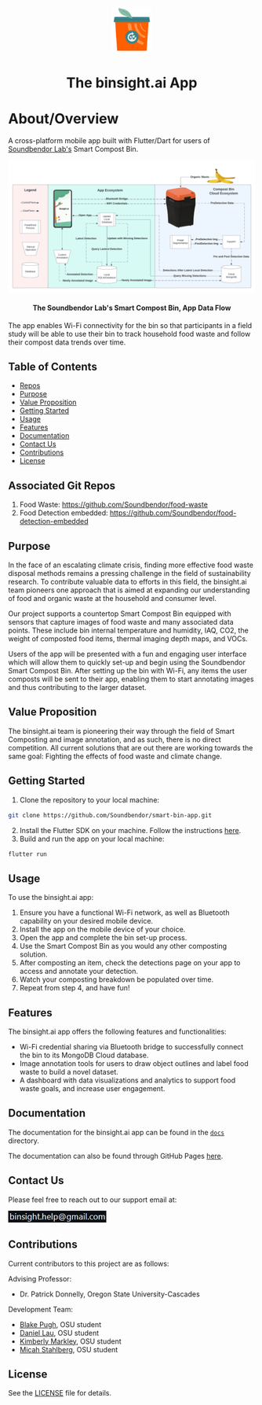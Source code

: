 <p align="center">
  <img src="./assets/images/bin.png" width="80"/>
  <h1 align="center">The binsight.ai App</h1>
</p>

# About/Overview

A cross-platform mobile app built with Flutter/Dart for users of [Soundbendor Lab's](https://www.soundbendor.org) Smart Compost Bin. 

<p align="center">
  <img src="./assets/images/full_app_chart.png" width="750"/>
  <h4 align="center">The Soundbendor Lab's Smart Compost Bin, App Data Flow</h4>
</p>

The app enables Wi-Fi connectivity for the bin so that participants in a field study will be able to use their bin to track household food waste and follow their compost data trends over time.

## Table of Contents
- [Repos](#repos)
- [Purpose](#purpose)
- [Value Proposition](#value-proposition)
- [Getting Started](#getting-started)
- [Usage](#usage)
- [Features](#features)
- [Documentation](#documentation)
- [Contact Us](#contact-us)
- [Contributions](#contributions)
- [License](#license)

## Associated Git Repos

1. Food Waste: https://github.com/Soundbendor/food-waste
2. Food Detection embedded: https://github.com/Soundbendor/food-detection-embedded

## Purpose

In the face of an escalating climate crisis, finding more effective food waste disposal methods remains a pressing challenge in the field of sustainability research. To contribute valuable data to efforts in this field, the binsight.ai team pioneers one approach that is aimed at expanding our understanding of food and organic waste at the household and consumer level.

Our project supports a countertop Smart Compost Bin equipped with sensors that capture images of food waste and many associated data points. These include bin internal temperature and humidity, IAQ, CO2, the weight of composted food items, thermal imaging depth maps, and VOCs.

Users of the app will be presented with a fun and engaging user interface which will allow them to quickly set-up and begin using the Soundbendor Smart Compost Bin. After setting up the bin with Wi-Fi, any items the user composts will be sent to their app, enabling them to start annotating images and thus contributing to the larger dataset.

## Value Proposition

The binsight.ai team is pioneering their way through the field of Smart Composting and image annotation, and as such, there is no direct competition. All current solutions that are out there are working towards the same goal: Fighting the effects of food waste and climate change.

## Getting Started

1. Clone the repository to your local machine:

```bash
git clone https://github.com/Soundbendor/smart-bin-app.git
```

2. Install the Flutter SDK on your machine. Follow the instructions [here](https://flutter.dev/docs/get-started/install).
3. Build and run the app on your local machine:

```bash
flutter run
```

## Usage

To use the binsight.ai app:

1. Ensure you have a functional Wi-Fi network, as well as Bluetooth capability on your desired mobile device.
2. Install the app on the mobile device of your choice.
3. Open the app and complete the bin set-up process.
4. Use the Smart Compost Bin as you would any other composting solution.
5. After composting an item, check the detections page on your app to access and annotate your detection.
6. Watch your composting breakdown be populated over time.
7. Repeat from step 4, and have fun!

## Features

The binsight.ai app offers the following features and functionalities:

- Wi-Fi credential sharing via Bluetooth bridge to successfully connect the bin to its MongoDB Cloud database.
- Image annotation tools for users to draw object outlines and label food waste to build a novel dataset.
- A dashboard with data visualizations and analytics to support food waste goals, and increase user engagement.

## Documentation

The documentation for the binsight.ai app can be found in the [`docs`](./docs) directory.

The documentation can also be found through GitHub Pages [here](https://soundbendor.github.io/smart-bin-app/).

## Contact Us
Please feel free to reach out to our support email at:

![alt text](assets/images/email.PNG)

## Contributions

Current contributors to this project are as follows:

Advising Professor:

- Dr. Patrick Donnelly, Oregon State University-Cascades

Development Team:

- [Blake Pugh](https://github.com/bpugh5), OSU student
- [Daniel Lau](https://github.com/theusaf), OSU student
- [Kimberly Markley](https://github.com/kimberlymarkley), OSU student
- [Micah Stahlberg](https://github.com/stalberm), OSU student

## License

See the [LICENSE](./LICENSE) file for details.